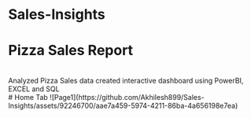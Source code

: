 # Sales-Insights
# Pizza Sales Report
<br>
Analyzed Pizza Sales data created interactive dashboard using PowerBI, EXCEL and SQL
<br>
# Home Tab
![Page1](https://github.com/Akhilesh899/Sales-Insights/assets/92246700/aae7a459-5974-4211-86ba-4a656198e7ea)


